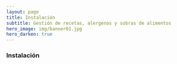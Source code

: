 ```yaml
---
layout: page
title: Instalación
subtitle: Gestión de recetas, alergenos y sobras de alimentos
hero_image: img/banner01.jpg 
hero_darken: true
---
```

### **Instalación**